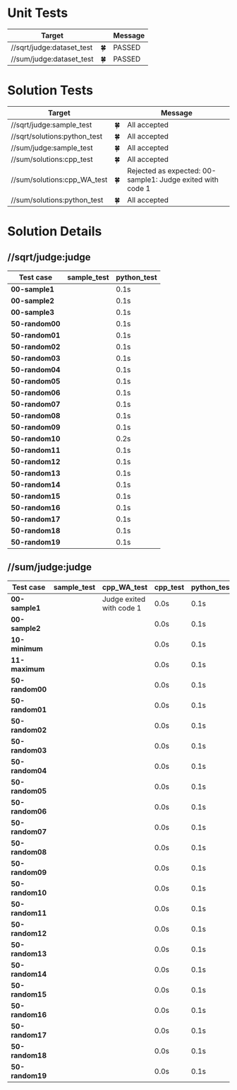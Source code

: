 # Unit Tests

| Target | | Message |
| --- | --- | --- |
| //sqrt/judge:dataset_test | 🍀 | PASSED |
| //sum/judge:dataset_test | 🍀 | PASSED |
# Solution Tests

| Target | | Message |
| --- | --- | --- |
| //sqrt/judge:sample_test | 🍀 | All accepted |
| //sqrt/solutions:python_test | 🍀 | All accepted |
| //sum/judge:sample_test | 🍀 | All accepted |
| //sum/solutions:cpp_test | 🍀 | All accepted |
| //sum/solutions:cpp_WA_test | 🍀 | Rejected as expected: 00-sample1: Judge exited with code 1 |
| //sum/solutions:python_test | 🍀 | All accepted |
# Solution Details

## //sqrt/judge:judge

| Test case | sample_test | python_test |
| --- | --- | --- |
| **00-sample1** |  | 0.1s |
| **00-sample2** |  | 0.1s |
| **00-sample3** |  | 0.1s |
| **50-random00** |  | 0.1s |
| **50-random01** |  | 0.1s |
| **50-random02** |  | 0.1s |
| **50-random03** |  | 0.1s |
| **50-random04** |  | 0.1s |
| **50-random05** |  | 0.1s |
| **50-random06** |  | 0.1s |
| **50-random07** |  | 0.1s |
| **50-random08** |  | 0.1s |
| **50-random09** |  | 0.1s |
| **50-random10** |  | 0.2s |
| **50-random11** |  | 0.1s |
| **50-random12** |  | 0.1s |
| **50-random13** |  | 0.1s |
| **50-random14** |  | 0.1s |
| **50-random15** |  | 0.1s |
| **50-random16** |  | 0.1s |
| **50-random17** |  | 0.1s |
| **50-random18** |  | 0.1s |
| **50-random19** |  | 0.1s |
## //sum/judge:judge

| Test case | sample_test | cpp_WA_test | cpp_test | python_test |
| --- | --- | --- | --- | --- |
| **00-sample1** |  | Judge exited with code 1 | 0.0s | 0.1s |
| **00-sample2** |  |  | 0.0s | 0.1s |
| **10-minimum** |  |  | 0.0s | 0.1s |
| **11-maximum** |  |  | 0.0s | 0.1s |
| **50-random00** |  |  | 0.0s | 0.1s |
| **50-random01** |  |  | 0.0s | 0.1s |
| **50-random02** |  |  | 0.0s | 0.1s |
| **50-random03** |  |  | 0.0s | 0.1s |
| **50-random04** |  |  | 0.0s | 0.1s |
| **50-random05** |  |  | 0.0s | 0.1s |
| **50-random06** |  |  | 0.0s | 0.1s |
| **50-random07** |  |  | 0.0s | 0.1s |
| **50-random08** |  |  | 0.0s | 0.1s |
| **50-random09** |  |  | 0.0s | 0.1s |
| **50-random10** |  |  | 0.0s | 0.1s |
| **50-random11** |  |  | 0.0s | 0.1s |
| **50-random12** |  |  | 0.0s | 0.1s |
| **50-random13** |  |  | 0.0s | 0.1s |
| **50-random14** |  |  | 0.0s | 0.1s |
| **50-random15** |  |  | 0.0s | 0.1s |
| **50-random16** |  |  | 0.0s | 0.1s |
| **50-random17** |  |  | 0.0s | 0.1s |
| **50-random18** |  |  | 0.0s | 0.1s |
| **50-random19** |  |  | 0.0s | 0.1s |
